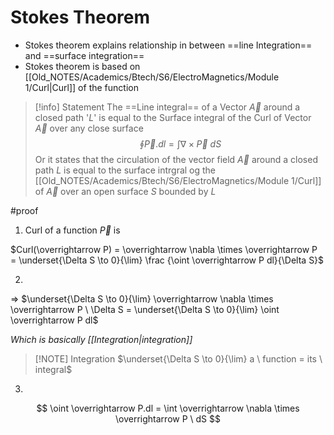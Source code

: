 # Stokes Theorem

- Stokes theorem explains relationship in between ==line Integration== and ==surface integration==
- Stokes theorem is based on [[Old_NOTES/Academics/Btech/S6/ElectroMagnetics/Module 1/Curl|Curl]] of the function

> [!info] Statement 
> The ==Line integral== of a Vector $\overrightarrow A$ around a closed path '$L$' is equal to the Surface integral of the Curl of Vector $\overrightarrow A$ over any close surface  
>$$
\oint \overrightarrow P.dl = \int  \nabla \times \overrightarrow P \ dS
>$$
>Or it states that the circulation of the vector field $\overrightarrow A$ around a closed path $L$ is equal to the surface intrgral og the [[Old_NOTES/Academics/Btech/S6/ElectroMagnetics/Module 1/Curl]] of $\overrightarrow A$ over an open surface $S$ bounded by $L$



#proof

1. Curl of a function $\overrightarrow P$ is

$Curl(\overrightarrow P) =  \overrightarrow \nabla \times \overrightarrow P = \underset{\Delta S \to 0}{\lim} \frac {\oint \overrightarrow P dl}{\Delta S}$

2.

=> $\underset{\Delta S \to 0}{\lim} \overrightarrow \nabla \times \overrightarrow P \ \Delta S = \underset{\Delta S \to 0}{\lim} \oint \overrightarrow P dl$

_Which is basically [[Integration|integration]]_

> [!NOTE] Integration
> $\underset{\Delta S \to 0}{\lim} a \ function = its \ integral$

3.

$$
\oint \overrightarrow P.dl = \int \overrightarrow \nabla \times \overrightarrow P \ dS
$$
